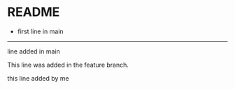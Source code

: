 # README
- first line in main
 ---
 line added in main
 
 This line was added in the feature branch.

this line added by me
